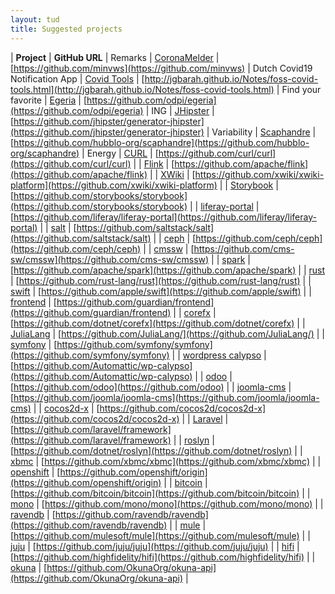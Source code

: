 ```yaml
---
layout: tud
title: Suggested projects
---
```



| **Project** | **GitHub URL** | Remarks
| [CoronaMelder](https://github.com/minvws) | [https://github.com/minvws](https://github.com/minvws) | Dutch Covid19 Notification App
| [Covid Tools](http://jgbarah.github.io/Notes/foss-covid-tools.html) | [http://jgbarah.github.io/Notes/foss-covid-tools.html](http://jgbarah.github.io/Notes/foss-covid-tools.html) | Find your favorite
| [Egeria](https://github.com/odpi/egeria) | [https://github.com/odpi/egeria](https://github.com/odpi/egeria) | ING
| [JHipster](https://github.com/jhipster/generator-jhipster) | [https://github.com/jhipster/generator-jhipster](https://github.com/jhipster/generator-jhipster) | Variability
| [Scaphandre](https://github.com/hubblo-org/scaphandre) | [https://github.com/hubblo-org/scaphandre](https://github.com/hubblo-org/scaphandre) | Energy
| [CURL](https://github.com/curl/curl) | [https://github.com/curl/curl](https://github.com/curl/curl) |
| [Flink](https://github.com/apache/flink) | [https://github.com/apache/flink](https://github.com/apache/flink) |
| [XWiki](https://github.com/xwiki/xwiki-platform) | [https://github.com/xwiki/xwiki-platform](https://github.com/xwiki/xwiki-platform) |
| [Storybook](https://github.com/storybooks/storybook) | [https://github.com/storybooks/storybook](https://github.com/storybooks/storybook) |
| [liferay-portal](https://github.com/liferay/liferay-portal) | [https://github.com/liferay/liferay-portal](https://github.com/liferay/liferay-portal) |
| [salt](https://github.com/saltstack/salt) | [https://github.com/saltstack/salt](https://github.com/saltstack/salt) |
| [ceph](https://github.com/ceph/ceph) | [https://github.com/ceph/ceph](https://github.com/ceph/ceph) |
| [cmssw](https://github.com/cms-sw/cmssw) | [https://github.com/cms-sw/cmssw](https://github.com/cms-sw/cmssw) |
| [spark](https://github.com/apache/spark) | [https://github.com/apache/spark](https://github.com/apache/spark) |
| [rust](https://github.com/rust-lang/rust) | [https://github.com/rust-lang/rust](https://github.com/rust-lang/rust) |
| [swift](https://github.com/apple/swift) | [https://github.com/apple/swift](https://github.com/apple/swift) |
| [frontend](https://github.com/guardian/frontend) | [https://github.com/guardian/frontend](https://github.com/guardian/frontend) |
| [corefx](https://github.com/dotnet/corefx) | [https://github.com/dotnet/corefx](https://github.com/dotnet/corefx) |
| [JuliaLang](https://github.com/JuliaLang/) | [https://github.com/JuliaLang/](https://github.com/JuliaLang/) |
| [symfony](https://github.com/symfony/symfony) | [https://github.com/symfony/symfony](https://github.com/symfony/symfony) |
| [wordpress calypso](https://github.com/Automattic/wp-calypso) | [https://github.com/Automattic/wp-calypso](https://github.com/Automattic/wp-calypso) |
| [odoo](https://github.com/odoo) | [https://github.com/odoo](https://github.com/odoo)  |
| [joomla-cms](https://github.com/joomla/joomla-cms) | [https://github.com/joomla/joomla-cms](https://github.com/joomla/joomla-cms) |
| [cocos2d-x](https://github.com/cocos2d/cocos2d-x) | [https://github.com/cocos2d/cocos2d-x](https://github.com/cocos2d/cocos2d-x) |
| [Laravel](https://github.com/laravel/framework) | [https://github.com/laravel/framework](https://github.com/laravel/framework) |
| [roslyn](https://github.com/dotnet/roslyn) | [https://github.com/dotnet/roslyn](https://github.com/dotnet/roslyn) |
| [xbmc](https://github.com/xbmc/xbmc) | [https://github.com/xbmc/xbmc](https://github.com/xbmc/xbmc) |
| [openshift](https://github.com/openshift/origin) | [https://github.com/openshift/origin](https://github.com/openshift/origin) |
| [bitcoin](https://github.com/bitcoin/bitcoin) | [https://github.com/bitcoin/bitcoin](https://github.com/bitcoin/bitcoin) |
| [mono](https://github.com/mono/mono) | [https://github.com/mono/mono](https://github.com/mono/mono) |
| [ravendb](https://github.com/ravendb/ravendb) | [https://github.com/ravendb/ravendb](https://github.com/ravendb/ravendb) |
| [mule](https://github.com/mulesoft/mule) | [https://github.com/mulesoft/mule](https://github.com/mulesoft/mule) |
| [juju](https://github.com/juju/juju) | [https://github.com/juju/juju](https://github.com/juju/juju) |
| [hifi](https://github.com/highfidelity/hifi) | [https://github.com/highfidelity/hifi](https://github.com/highfidelity/hifi) |
| [okuna](https://github.com/OkunaOrg/okuna-api) | [https://github.com/OkunaOrg/okuna-api](https://github.com/OkunaOrg/okuna-api) |
